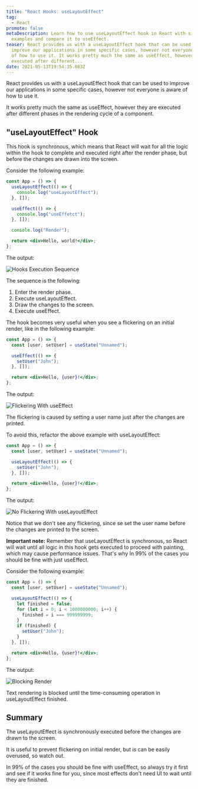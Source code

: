 ```yaml
---
title: "React Hooks: useLayoutEffect"
tag:
  - React
promote: false
metaDescription: Learn how to use useLayoutEffect hook in React with simple code
  examples and compare it to useEffect.
teaser: React provides us with a useLayoutEffect hook that can be used to
  improve our applications in some specific cases, however not everyone is aware
  of how to use it. It works pretty much the same as useEffect, however they are
  executed after different...
date: 2021-05-13T19:54:35.083Z
---
```

React provides us with a useLayoutEffect hook that can be used to improve our applications in some specific cases, however not everyone is aware of how to use it.

It works pretty much the same as useEffect, however they are executed after different phases in the rendering cycle of a component.

## "useLayoutEffect" Hook

This hook is synchronous, which means that React will wait for all the logic within the hook to complete and executed right after the render phase, but before the changes are drawn into the screen.

Consider the following example:

```jsx
const App = () => {
  useLayoutEffect(() => {
    console.log("useLayoutEffect");
  }, []);

  useEffect(() => {
    console.log("useEffetct");
  }, []);

  console.log("Render");

  return <div>Hello, world!</div>;
};
```

The output:

![Hooks Execution Sequence](/img/screenshot-2021-05-12-at-22.09.21.png "Hooks Execution Sequence")

The sequence is the following:

1. Enter the render phase.
2. Execute useLayoutEffect.
3. Draw the changes to the screen.
4. Execute useEffect.

The hook becomes very useful when you see a flickering on an initial render, like in the following example:

```jsx
const App = () => {
  const [user, setUser] = useState("Unnamed");

  useEffect(() => {
    setUser("John");
  }, []);

  return <div>Hello, {user}!</div>;
};
```

The output:

![Flickering With useEffect](/img/flickering.gif "Flickering With useEffect")

The flickering is caused by setting a user name just after the changes are printed.

To avoid this, refactor the above example with useLayoutEffect:

```jsx
const App = () => {
  const [user, setUser] = useState("Unnamed");

  useLayoutEffect(() => {
    setUser("John");
  }, []);

  return <div>Hello, {user}!</div>;
};
```

The output:

![No Flickering With useLayoutEffect](/img/no-flickering.gif "No Flickering With useLayoutEffect")

Notice that we don't see any flickering, since se set the user name before the changes are printed to the screen.

**Important note:** Remember that useLayoutEffect is synchronous, so React will wait until all logic in this hook gets executed to proceed with painting, which may cause performance issues. That's why In 99% of the cases you should be fine with just useEffect.

Consider the following example:

```jsx
const App = () => {
  const [user, setUser] = useState("Unnamed");

  useLayoutEffect(() => {
    let finished = false;
    for (let i = 0; i < 1000000000; i++) {
      finished = i === 999999999;
    }
    if (finished) {
      setUser("John");
    }
  }, []);

  return <div>Hello, {user}!</div>;
};
```

The output:

![Blocking Render](/img/blocking-render.gif "Blocking Render")

Text rendering is blocked until the time-consuming operation in useLayoutEffect finished.

## Summary

The useLayoutEffect is synchronously executed before the changes are drawn to the screen.

It is useful to prevent flickering on initial render, but is can be easily overused, so watch out.

In 99% of the cases you should be fine with useEffect, so always try it first and see if it works fine for you, since most effects don't need UI to wait until they are finished.